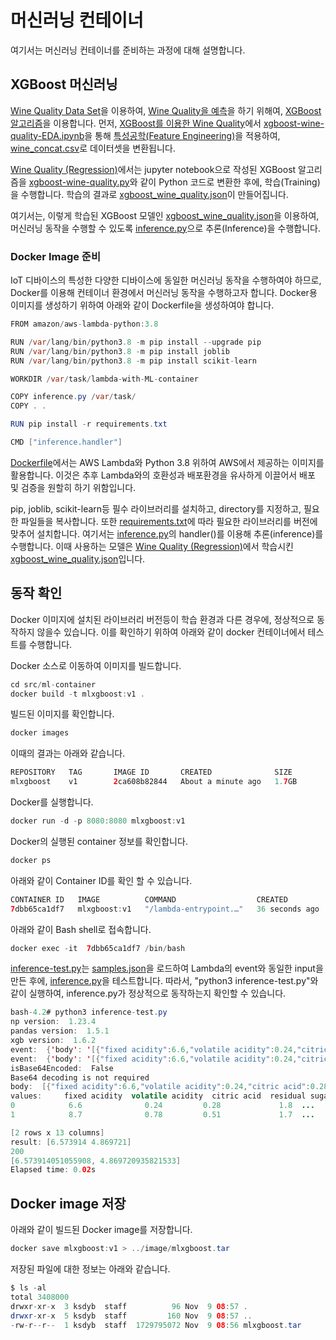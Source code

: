 # 머신러닝 컨테이너 

여기서는 머신러닝 컨테이너를 준비하는 과정에 대해 설명합니다. 

## XGBoost 머신러닝

[Wine Quality Data Set](https://archive.ics.uci.edu/ml/datasets/wine+quality)을 이용하여, [Wine Quality을 예측](https://github.com/kyopark2014/ML-Algorithms/tree/main/kaggle/xgboost-wine-quality)을 하기 위해여, [XGBoost 알고리즘](https://github.com/kyopark2014/ML-Algorithms/blob/main/xgboost.md)을 이용합니다. 먼저, [XGBoost를 이용한 Wine Quality](https://github.com/kyopark2014/ML-Algorithms/tree/main/kaggle/xgboost-wine-quality)에서 [xgboost-wine-quality-EDA.ipynb](https://github.com/kyopark2014/ML-Algorithms/blob/main/kaggle/xgboost-wine-quality/xgboost-wine-quality-EDA.ipynb)을 통해 [특성공학(Feature Engineering)](https://github.com/kyopark2014/ML-Algorithms/blob/main/feature-enginnering.md)을 적용하여, [wine_concat.csv](https://github.com/kyopark2014/ML-Algorithms/blob/main/kaggle/xgboost-wine-quality/data/wine_concat.csv)로 데이터셋을 변환됩니다.

[Wine Quality (Regression)](https://github.com/kyopark2014/ML-Algorithms/blob/main/regression.md)에서는 jupyter notebook으로 작성된 XGBoost 알고리즘을 [xgboost-wine-quality.py](https://github.com/kyopark2014/ML-xgboost/blob/main/wine-quality/src/xgboost-wine-quality.py)와 같이 Python 코드로 변환한 후에, 학습(Training)을 수행합니다. 학습의 결과로 [xgboost_wine_quality.json](https://github.com/kyopark2014/ML-xgboost/blob/main/wine-quality/src/xgboost_wine_quality.json)이 만들어집니다. 

여기서는, 이렇게 학습된 XGBoost 모델인 [xgboost_wine_quality.json](https://github.com/kyopark2014/ML-xgboost/blob/main/wine-quality/src/xgboost_wine_quality.json)을 이용하여, 머신러닝 동작을 수행할 수 있도록 [inference.py](https://github.com/kyopark2014/ML-xgboost/blob/main/wine-quality/src/inference.py)으로 추론(Inference)을 수행합니다. 


### Docker Image 준비

IoT 디바이스의 특성한 다양한 디바이스에 동일한 머신러닝 동작을 수행하여야 하므로, Docker를 이용해 컨테이너 환경에서 머신러닝 동작을 수행하고자 합니다. Docker용 이미지를 생성하기 위하여 아래와 같이 Dockerfile을 생성하여야 합니다. 

```java
FROM amazon/aws-lambda-python:3.8

RUN /var/lang/bin/python3.8 -m pip install --upgrade pip
RUN /var/lang/bin/python3.8 -m pip install joblib
RUN /var/lang/bin/python3.8 -m pip install scikit-learn

WORKDIR /var/task/lambda-with-ML-container

COPY inference.py /var/task/
COPY . .

RUN pip install -r requirements.txt

CMD ["inference.handler"]
```

[Dockerfile](https://github.com/kyopark2014/lambda-with-ML-container/blob/main/src/Dockerfile)에서는 AWS Lambda와 Python 3.8 위하여 AWS에서 제공하는 이미지를 활용합니다. 이것은 추후 Lambda와의 호환성과 배포환경을 유사하게 이끌어서 배포 및 검증을 원할히 하기 위함입니다. 

pip, joblib, scikit-learn등 필수 라이브러리를 설치하고, directory를 지정하고, 필요한 파일들을 복사합니다. 또한 [requirements.txt](https://github.com/kyopark2014/lambda-with-ML-container/blob/main/src/requirements.txt)에 따라 필요한 라이브러리를 버전에 맞추어 설치합니다. 여기서는 [inference.py](https://github.com/kyopark2014/lambda-with-ML-container/blob/main/src/inference.py)의 handler()를 이용해 추론(inference)를 수행합니다. 이때 사용하는 모델은 [Wine Quality (Regression)](https://github.com/kyopark2014/ML-xgboost/tree/main/wine-quality)에서 학습시킨 [xgboost_wine_quality.json](https://github.com/kyopark2014/lambda-with-ML-container/blob/main/src/xgboost_wine_quality.json)입니다. 



## 동작 확인 

Docker 이미지에 설치된 라이브러리 버전등이 학습 환경과 다른 경우에, 정상적으로 동작하지 않을수 있습니다. 이를 확인하기 위하여 아래와 같이 docker 컨테이너에서 테스트를 수행합니다. 

Docker 소스로 이동하여 이미지를 빌드합니다. 

```java
cd src/ml-container
docker build -t mlxgboost:v1 .
```

빌드된 이미지를 확인합니다. 

```java
docker images
```
이때의 결과는 아래와 같습니다.

```java
REPOSITORY   TAG       IMAGE ID       CREATED              SIZE
mlxgboost    v1        2ca608b82844   About a minute ago   1.7GB
```

Docker를 실행합니다. 
```java
docker run -d -p 8080:8080 mlxgboost:v1
```


Docker의 실행된 container 정보를 확인합니다. 

```java
docker ps
```

아래와 같이 Container ID를 확인 할 수 있습니다. 

```java
CONTAINER ID   IMAGE          COMMAND                  CREATED          STATUS          PORTS                    NAMES
7dbb65ca1df7   mlxgboost:v1   "/lambda-entrypoint.…"   36 seconds ago   Up 35 seconds   0.0.0.0:8080->8080/tcp   youthful_bhaskara
```

아래와 같이 Bash shell로 접속합니다. 

```java
docker exec -it  7dbb65ca1df7 /bin/bash
```

[inference-test.py](https://github.com/kyopark2014/lambda-with-ML-container/blob/main/src/inference-test.py)는 [samples.json](https://github.com/kyopark2014/lambda-with-ML-container/blob/main/src/samples.json)을 로드하여 Lambda의 event와 동일한 input을 만든 후에, [inference.py](https://github.com/kyopark2014/lambda-with-ML-container/blob/main/src/inference.py)을 테스트합니다. 따라서, "python3 inference-test.py"와 같이 실행하여, inference.py가 정상적으로 동작하는지 확인할 수 있습니다.

```java
bash-4.2# python3 inference-test.py
np version:  1.23.4
pandas version:  1.5.1
xgb version:  1.6.2
event:  {'body': '[{"fixed acidity":6.6,"volatile acidity":0.24,"citric acid":0.28,"residual sugar":1.8,"chlorides":0.028,"free sulfur dioxide":39,"total sulfur dioxide":132,"density":0.99182,"pH":3.34,"sulphates":0.46,"alcohol":11.4,"color_red":0,"color_white":1},{"fixed acidity":8.7,"volatile acidity":0.78,"citric acid":0.51,"residual sugar":1.7,"chlorides":0.415,"free sulfur dioxide":12,"total sulfur dioxide":66,"density":0.99623,"pH":3.0,"sulphates":1.17,"alcohol":9.2,"color_red":1,"color_white":0}]', 'isBase64Encoded': False}
event:  {'body': '[{"fixed acidity":6.6,"volatile acidity":0.24,"citric acid":0.28,"residual sugar":1.8,"chlorides":0.028,"free sulfur dioxide":39,"total sulfur dioxide":132,"density":0.99182,"pH":3.34,"sulphates":0.46,"alcohol":11.4,"color_red":0,"color_white":1},{"fixed acidity":8.7,"volatile acidity":0.78,"citric acid":0.51,"residual sugar":1.7,"chlorides":0.415,"free sulfur dioxide":12,"total sulfur dioxide":66,"density":0.99623,"pH":3.0,"sulphates":1.17,"alcohol":9.2,"color_red":1,"color_white":0}]', 'isBase64Encoded': False}
isBase64Encoded:  False
Base64 decoding is not required
body:  [{"fixed acidity":6.6,"volatile acidity":0.24,"citric acid":0.28,"residual sugar":1.8,"chlorides":0.028,"free sulfur dioxide":39,"total sulfur dioxide":132,"density":0.99182,"pH":3.34,"sulphates":0.46,"alcohol":11.4,"color_red":0,"color_white":1},{"fixed acidity":8.7,"volatile acidity":0.78,"citric acid":0.51,"residual sugar":1.7,"chlorides":0.415,"free sulfur dioxide":12,"total sulfur dioxide":66,"density":0.99623,"pH":3.0,"sulphates":1.17,"alcohol":9.2,"color_red":1,"color_white":0}]
values:     fixed acidity  volatile acidity  citric acid  residual sugar  ...  sulphates  alcohol  color_red  color_white
0            6.6              0.24         0.28             1.8  ...       0.46     11.4          0            1
1            8.7              0.78         0.51             1.7  ...       1.17      9.2          1            0

[2 rows x 13 columns]
result: [6.573914 4.869721]
200
[6.573914051055908, 4.869720935821533]
Elapsed time: 0.02s
```

## Docker image 저장

아래와 같이 빌드된 Docker image를 저장합니다.

```java
docker save mlxgboost:v1 > ../image/mlxgboost.tar
```

저장된 파일에 대한 정보는 아래와 같습니다. 

```java
$ ls -al
total 3408000
drwxr-xr-x  3 ksdyb  staff          96 Nov  9 08:57 .
drwxr-xr-x  5 ksdyb  staff         160 Nov  9 08:57 ..
-rw-r--r--  1 ksdyb  staff  1729795072 Nov  9 08:56 mlxgboost.tar
```
